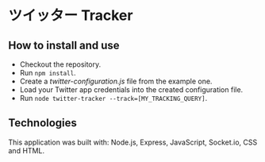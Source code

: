 # ツイッター Tracker

## How to install and use

- Checkout the repository.
- Run `npm install`.
- Create a *twitter-configuration.js* file from the example one.
- Load your Twitter app credentials into the created configuration file.
- Run `node twitter-tracker --track=[MY_TRACKING_QUERY]`.

## Technologies

This application was built with:
Node.js, Express, JavaScript, Socket.io, CSS and HTML.
